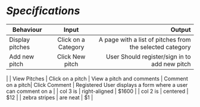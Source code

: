 # **_Specifications_**


|    **Behaviour**  | **Input**          | **Output**  |
| ------------- |:-------------:| -----:|
| Display pitches     | Click on a Category | A page with a list of pitches from the selected category |
| Add new pitch     |  Click New pitch	   |   User Should register/sign in to add new pitch          |
|
| View Pitches |      Click on a pitch	 |   	  View a pitch and comments                          |
 Comment on a pitch| Click Comment	| Registered User displays a form where a user can comment on a |
 | col 3 is      | right-aligned | $1600 |
| col 2 is      | centered      |   $12 |
| zebra stripes | are neat      |    $1 |

